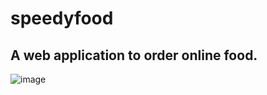 # speedyfood

## A web application to order online food.

![image](https://github.com/user-attachments/assets/eaf864ff-5ea2-4ebb-9a4d-956fcca9ca61)
